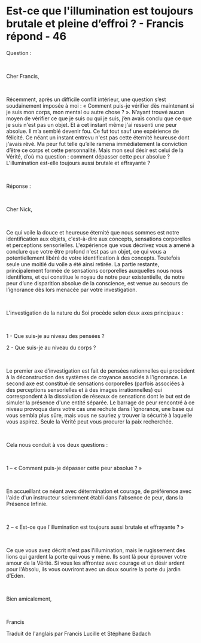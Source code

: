 # Est-ce que l'illumination est toujours brutale et pleine d’effroi ? - Francis répond - 46

Question :  

&nbsp;  

Cher Francis,  

&nbsp;  

R&eacute;cemment, apr&egrave;s un difficile conflit int&eacute;rieur, une question s&rsquo;est soudainement impos&eacute;e &agrave; moi : &laquo; Comment puis-je v&eacute;rifier d&egrave;s maintenant si je suis mon corps, mon mental ou autre chose ? &raquo;. N&rsquo;ayant trouv&eacute; aucun moyen de v&eacute;rifier ce que je suis ou qui je suis, j&rsquo;en avais conclu que ce que je suis n'est pas un objet. Et &agrave; cet instant m&ecirc;me j'ai ressenti une peur absolue. Il m&rsquo;a sembl&eacute; devenir fou. Ce fut tout sauf une exp&eacute;rience de f&eacute;licit&eacute;. Ce n&eacute;ant un instant entrevu n'est pas cette &eacute;ternit&eacute; heureuse dont j'avais r&ecirc;v&eacute;. Ma peur fut telle qu&rsquo;elle ramena imm&eacute;diatement la conviction d&rsquo;&ecirc;tre ce corps et cette personnalit&eacute;. Mais mon seul d&eacute;sir est celui de la V&eacute;rit&eacute;, d&rsquo;o&ugrave; ma question : comment d&eacute;passer cette peur absolue ? L&rsquo;illumination est-elle toujours aussi brutale et effrayante ?  

&nbsp;  

R&eacute;ponse :  

&nbsp;  

Cher Nick,  

&nbsp;  

Ce qui voile la douce et heureuse &eacute;ternit&eacute; que nous sommes est notre identification aux objets, c'est-&agrave;-dire aux concepts, sensations corporelles et perceptions sensorielles. L'exp&eacute;rience que vous d&eacute;crivez vous a amen&eacute; &agrave; conclure que votre &ecirc;tre profond n'est pas un objet, ce qui vous a potentiellement lib&eacute;r&eacute; de votre identification &agrave; des concepts. Toutefois seule une moiti&eacute; du voile a &eacute;t&eacute; ainsi retir&eacute;e. La partie restante, principalement form&eacute;e de sensations corporelles auxquelles nous nous identifions, et qui constitue le noyau de notre peur existentielle, de notre peur d&rsquo;une disparition absolue de la conscience, est venue au secours de l&rsquo;ignorance d&egrave;s lors menac&eacute;e par votre investigation.  

&nbsp;  

L'investigation de la nature du Soi proc&egrave;de selon deux axes principaux :  

&nbsp;  

1 - Que suis-je au niveau des pens&eacute;es ?  

2 - Que suis-je au niveau du corps ?  

&nbsp;  

Le premier axe d&rsquo;investigation est fait de pens&eacute;es rationnelles qui proc&egrave;dent &agrave; la d&eacute;construction des syst&egrave;mes de croyance associ&eacute;s &agrave; l'ignorance. Le second axe est constitu&eacute; de sensations corporelles (parfois associ&eacute;es &agrave; des perceptions sensorielles et &agrave; des images irrationnelles) qui correspondent &agrave; la dissolution de r&eacute;seaux de sensations dont le but est de simuler la pr&eacute;sence d'une entit&eacute; s&eacute;par&eacute;e. Le barrage de peur rencontr&eacute; &agrave; ce niveau provoqua dans votre cas une rechute dans l&rsquo;ignorance, une base qui vous sembla plus s&ucirc;re, mais vous ne sauriez y trouver la s&eacute;curit&eacute; &agrave; laquelle vous aspirez. Seule la V&eacute;rit&eacute; peut vous procurer la paix recherch&eacute;e.  

&nbsp;  

Cela nous conduit &agrave; vos deux questions :  

&nbsp;  

1 &ndash; &laquo; Comment puis-je d&eacute;passer cette peur absolue ? &raquo;  

&nbsp;  

En accueillant ce n&eacute;ant avec d&eacute;termination et courage, de pr&eacute;f&eacute;rence avec l'aide d'un instructeur sciemment &eacute;tabli dans l'absence de peur, dans la Pr&eacute;sence Infinie.  

&nbsp;  

2 &ndash; &laquo; Est-ce que l'illumination est toujours aussi brutale et effrayante ? &raquo;  

&nbsp;  

Ce que vous avez d&eacute;crit n'est pas l'illumination, mais le rugissement des lions qui gardent la porte qui vous y m&egrave;ne. Ils sont l&agrave; pour &eacute;prouver votre amour de la V&eacute;rit&eacute;. Si vous les affrontez avec courage et un d&eacute;sir ardent pour l'Absolu, ils vous ouvriront avec un doux sourire la porte du jardin d&rsquo;Eden.  

&nbsp;  

Bien amicalement,  

&nbsp;  

Francis  

Traduit de l'anglais par Francis Lucille et St&eacute;phane Badach  

